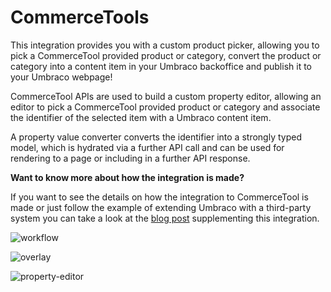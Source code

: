 # CommerceTools
This integration provides you with a custom product picker, allowing you to pick a CommerceTool provided product or category, convert the product or category into a content item in your Umbraco backoffice and publish it to your Umbraco webpage!

CommerceTool APIs are used to build a custom property editor, allowing an editor to pick a CommerceTool provided product or category and associate the identifier of the selected item with a Umbraco content item. 

A property value converter converts the identifier into a strongly typed model, which is hydrated via a further API call and can be used for rendering to a page or including in a further API response. 

**Want to know more about how the integration is made?**

If you want to see the details on how the integration to CommerceTool is made or just follow the example of extending Umbraco with a third-party system you can take a look at the [blog post](https://umbraco.com/blog/integrating-umbraco-cms-with-commercetools/) supplementing this integration. 

![workflow](https://github.com/umbraco/Umbraco.Cms.Integrations/blob/docs/integrations-readmes/src/Umbraco.Cms.Integrations.Commerce.CommerceTools/docs/images/workflow.png)

![overlay](https://github.com/umbraco/Umbraco.Cms.Integrations/blob/docs/integrations-readmes/src/Umbraco.Cms.Integrations.Commerce.CommerceTools/docs/images/overlay.png)

![property-editor](https://github.com/umbraco/Umbraco.Cms.Integrations/blob/docs/integrations-readmes/src/Umbraco.Cms.Integrations.Commerce.CommerceTools/docs/images/property-editor.png)
